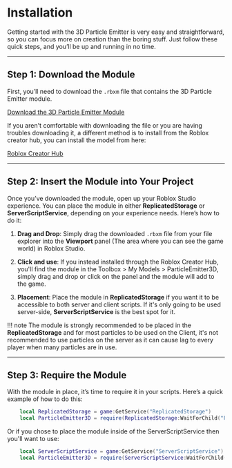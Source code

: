 # Installation

Getting started with the 3D Particle Emitter is very easy and straightforward, so you can focus more on creation than the boring stuff. Just follow these quick steps, and you’ll be up and running in no time.

---

## **Step 1: Download the Module**

First, you’ll need to download the `.rbxm` file that contains the 3D Particle Emitter module.

[Download the 3D Particle Emitter Module](downloads/ParticleEmitter3D.rbxm)

If you aren't comfortable with downloading the file or you are having troubles downloading it, a different method is to install from the Roblox creator hub, you can install the model from here: 

[Roblox Creator Hub](https://create.roblox.com/store/asset/89242445503292/ParticleEmitter3D-V102)

---

## **Step 2: Insert the Module into Your Project**

Once you’ve downloaded the module, open up your Roblox Studio experience. You can place the module in either **ReplicatedStorage** or **ServerScriptService**, depending on your experience needs. Here’s how to do it:

1. **Drag and Drop**: Simply drag the downloaded `.rbxm` file from your file explorer into the **Viewport** panel (The area where you can see the game world) in Roblox Studio.

2. **Click and use**: If you instead installed through the Roblox Creator Hub, you'll find the module in the Toolbox > My Models > ParticleEmitter3D, simply drag and drop or click on the panel and the module will add to the game.

3. **Placement**: Place the module in **ReplicatedStorage** if you want it to be accessible to both server and client scripts. If it's only going to be used server-side, **ServerScriptService** is the best spot for it.

!!! note
    The module is strongly recommended to be placed in the **ReplicatedStorage** and for most particles to be used on the Client, it's not recommended to use particles on the server as it can cause lag to every player when many particles are in use.

---

## **Step 3: Require the Module**

With the module in place, it’s time to require it in your scripts. Here’s a quick example of how to do this:

```lua
    local ReplicatedStorage = game:GetService("ReplicatedStorage")
    local ParticleEmitter3D = require(ReplicatedStorage:WaitForChild("ParticleEmitter3D"))
```
Or if you chose to place the module inside of the ServerScriptService then you'll want to use:
```lua
    local ServerScriptService = game:GetService("ServerScriptService")
    local ParticleEmitter3D = require(ServerScriptService:WaitForChild("ParticleEmitter3D"))
```
